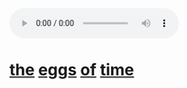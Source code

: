 <br /><br /><br /><br /><br /><br /><br /><br /><br /><br />
<p class="center">
<audio controls src="../../log/audio/zander.wav" autoplay loop></audio><br />
</p>
<h1>
<p class="center">
<a href="../1">the</a> <a href="../2">eggs</a> <a href="../dash">of</a> <a href="../3">time</a>
</p>
</h1>